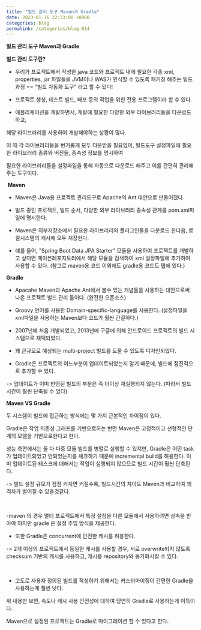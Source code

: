 ```yaml
---
title: "빌드 관리 도구 Maven과 Gradle"
date: 2023-01-16 22:33:00 +0900
categories: blog
permalink: /categories/blog-014
---
```


**빌드 관리 도구 Maven과 Gradle**

**빌드 관리 도구란?**

- 우리가 프로젝트에서 작성한 java 코드와 프로젝트 내에 필요한 각종 xml, properties, jar 파일들을 JVM이나 WAS가 인식할 수 있도록 패키징 해주는 빌드 과정 == "빌드 자동화 도구" 라고 할 수 있다!

- 프로젝트 생성, 테스트 빌드, 배포 등의 작업을 위한 전용 프로그램이라 할 수 있다.

- 애플리케이션을 개발하면서, 개발에 필요한 다양한 외부 라이브러리들을 다운로드하고, 

해당 라이브러리를 사용하여 개발해야하는 상황이 많다.

이 때 각 라이브러리들을 번거롭게 모두 다운받을 필요없이, 빌드도구 설정파일에 필요한 라이브러리 종류와 버전들, 종속성 정보를 명시하여

필요한 라이브러리들을 설정파일을 통해 자동으로 다운로드 해주고 이를 간편히 관리해주는 도구이다.

​
**Maven**

- Maven은 Java용 프로젝트 관리도구로 Apache의 Ant 대안으로 만들어졌다.

- 빌드 중인 프로젝트, 빌드 순서, 다양한 외부 라이브러리 종속성 관계를 pom.xml파일에 명시한다.

- Maven은 외부저장소에서 필요한 라이브러리와 플러그인들을 다운로드 한다음, 로컬시스템의 캐시에 모두 저장한다.​

- 예를 들어, "Spring Boot Data JPA Starter" 모듈을 사용하여 프로젝트를 개발하고 싶다면 메이븐레포지토리에서 해당 모듈을 검색하여 xml 설정파일에 추가하여 사용할 수 있다. (참고로 maven용 코드 이외에도 gradle용 코드도 탭에 있다.)

**Gradle**

- Apacahe Maven과 Apache Ant에서 볼수 있는 개념들을 사용하는 대안으로써 나온 프로젝트 빌드 관리 툴이다. (완전한 오픈소스)

- Groovy 언어를 사용한 Domain-specific-language를 사용한다. (설정파일을 xml파일을 사용하는 Maven보다 코드가 훨씬 간결하다.)

- 2007년에 처음 개발되었고, 2013년에 구글에 의해 안드로이드 프로젝트의 빌드 시스템으로 채택되었다.

- 꽤 큰규모로 예상되는 multi-project 빌드를 도울 수 있도록 디자인되었다.

- Gradle은 프로젝트의 어느부분이 업데이트되었는지 알기 때문에, 빌드에 점진적으로 추가할 수 있다.

-> 업데이트가 이미 반영된 빌드의 부분은 즉 더이상 재실행되지 않는다. (따라서 빌드 시간이 훨씬 단축될 수 있다)

​**Maven VS Gradle**

두 시스템이 빌드에 접근하는 방식에는 몇 가지 근본적인 차이점이 있다. 

Gradle은 작업 의존성 그래프를 기반으로하는 반면 Maven은 고정적이고 선형적인 단계의 모델을 기반으로한다고 한다.

성능 측면에서는 둘 다 다중 모듈 빌드를 병렬로 실행할 수 있지만, Gradle은 어떤 task가 업데이트되었고 안되었는지를 체크하기 때문에 incremental build를 허용한다. 이미 업데이트된 테스크에 대해서는 작업이 실행되지 않으므로 빌드 시간이 훨씬 단축된다. 

-> 빌드 설정 규모가 점점 커지면 커질수록, 빌드시간의 차이도 Maven과 비교하여 꽤 격차가 벌어질 수 있을것같다.

​

-maven 의 경우 멀티 프로젝트에서 특정 설정을 다른 모듈에서 사용하려면 상속을 받아야 하지만 gradle 은 설정 주입 방식을 제공한다.
​
- 또한 Gradle은 concurrent에 안전한 캐시를 허용한다. 

-> 2개 이상의 프로젝트에서 동일한 캐시를 사용할 경우, 서로 overwrite되지 않도록 checksum 기반의 캐시를 사용하고, 캐시를 repository와 동기화시킬 수 있다.

​
- 고도로 사용자 정의된 빌드를 작성하기 위해서는 커스터마이징이 간편한 Gradle을 사용하는게 훨씬 낫다. 


위 내용만 보면, 속도나 캐시 사용 안전성에 대하여 당연히 Gradle로 사용하는게 이득이다.

Maven으로 설정된 프로젝트는 Gradle로 마이그레이션 할 수 있다고 한다.

